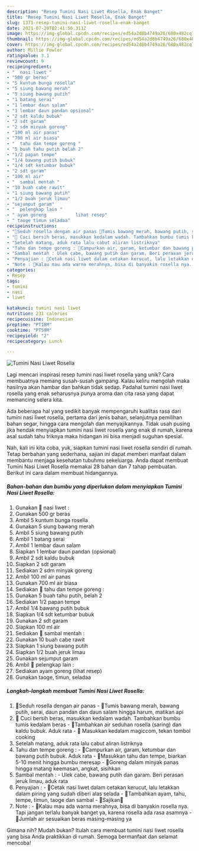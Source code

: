 ```yaml
---
description: "Resep Tumini Nasi Liwet Rosella, Enak Banget"
title: "Resep Tumini Nasi Liwet Rosella, Enak Banget"
slug: 1371-resep-tumini-nasi-liwet-rosella-enak-banget
date: 2021-07-20T02:41:56.311Z
image: https://img-global.cpcdn.com/recipes/ed54a2d8b4749a26/680x482cq70/tumini-nasi-liwet-rosella-foto-resep-utama.jpg
thumbnail: https://img-global.cpcdn.com/recipes/ed54a2d8b4749a26/680x482cq70/tumini-nasi-liwet-rosella-foto-resep-utama.jpg
cover: https://img-global.cpcdn.com/recipes/ed54a2d8b4749a26/680x482cq70/tumini-nasi-liwet-rosella-foto-resep-utama.jpg
author: Millie Fowler
ratingvalue: 3.1
reviewcount: 9
recipeingredient:
- "  nasi liwet "
- "500 gr beras"
- "5 kuntum bunga rosella"
- "5 siung bawang merah"
- "5 siung bawang putih"
- "1 batang serai"
- "1 lembar daun salam"
- "1 lembar daun pandan opsional"
- "2 sdt kaldu bubuk"
- "2 sdt garam"
- "2 sdm minyak goreng"
- "100 ml air panas"
- "700 ml air biasa"
- "  tahu dan tempe goreng "
- "5 buah tahu putih belah 2"
- "1/2 papan tempe"
- "1/4 bawang putih bubuk"
- "1/4 sdt ketumbar bubuk"
- "2 sdt garam"
- "100 ml air"
- "  sambal mentah "
- "10 buah cabe rawit"
- "1 siung bawang putih"
- "1/2 buah jeruk limau"
- "sejumput garam"
- "  pelengkap lain "
- " ayam goreng           lihat resep"
- " taoge timun seladaa"
recipeinstructions:
- "📍Seduh rosella dengan air panas 📍Tumis bawang merah, bawang putih, serai, daun pandan dan daun salam hingga harum, matikan api"
- "📍 Cuci bersih beras, masukkan kedalam wadah. Tambahkan bumbu tumis kedalam beras 📍Tambahkan air seduhan rosella (saring) dan kaldu bubuk. Aduk rata 📍 Masukkan kedalam magiccom, tekan tombol cooking"
- "Setelah matang, aduk rata lalu cabut aliran listriknya"
- "Tahu dan tempe goreng : 📍Campurkan air, garam, ketumbar dan bawang putih bubuk. Aduk rata 📍Masukkan tahu dan tempe, biarkan 5-10 menit hingga bumbu meresap 📍Goreng dalam minyak panas hingga matang keemasan, angkat, sisihkan"
- "Sambal mentah : Ulek cabe, bawang putih dan garam. Beri perasan jeruk limau, aduk rata"
- "Penyajian : 📍Cetak nasi liwet dalam cetakan kerucut, lalu letakkan dalam piring yang sudah diberi alas selada 📍Tambahkan ayam, tahu, tempe, timun, taoge dan sambal 📍Sajikan💜"
- "Note : 📍Kalau mau ada warna merahnya, bisa di banyakin rosella nya. Tapi jangan terlalu banyak banget ya, karena rosella ada rasa asamnya 📍Jumlah air sesuaikan beras masing-masing ya"
categories:
- Resep
tags:
- tumini
- nasi
- liwet

katakunci: tumini nasi liwet 
nutrition: 231 calories
recipecuisine: Indonesian
preptime: "PT18M"
cooktime: "PT59M"
recipeyield: "2"
recipecategory: Lunch

---
```



![Tumini Nasi Liwet Rosella](https://img-global.cpcdn.com/recipes/ed54a2d8b4749a26/680x482cq70/tumini-nasi-liwet-rosella-foto-resep-utama.jpg)

Lagi mencari inspirasi resep tumini nasi liwet rosella yang unik? Cara membuatnya memang susah-susah gampang. Kalau keliru mengolah maka hasilnya akan hambar dan bahkan tidak sedap. Padahal tumini nasi liwet rosella yang enak seharusnya punya aroma dan cita rasa yang dapat memancing selera kita.

Ada beberapa hal yang sedikit banyak mempengaruhi kualitas rasa dari tumini nasi liwet rosella, pertama dari jenis bahan, selanjutnya pemilihan bahan segar, hingga cara mengolah dan menyajikannya. Tidak usah pusing jika hendak menyiapkan tumini nasi liwet rosella yang enak di rumah, karena asal sudah tahu triknya maka hidangan ini bisa menjadi suguhan spesial.




Nah, kali ini kita coba, yuk, siapkan tumini nasi liwet rosella sendiri di rumah. Tetap berbahan yang sederhana, sajian ini dapat memberi manfaat dalam membantu menjaga kesehatan tubuhmu sekeluarga. Anda dapat membuat Tumini Nasi Liwet Rosella memakai 28 bahan dan 7 tahap pembuatan. Berikut ini cara dalam membuat hidangannya.

<!--inarticleads1-->

##### Bahan-bahan dan bumbu yang diperlukan dalam menyiapkan Tumini Nasi Liwet Rosella:

1. Gunakan  🥥 nasi liwet :
1. Gunakan 500 gr beras
1. Ambil 5 kuntum bunga rosella
1. Gunakan 5 siung bawang merah
1. Ambil 5 siung bawang putih
1. Ambil 1 batang serai
1. Ambil 1 lembar daun salam
1. Siapkan 1 lembar daun pandan (opsional)
1. Ambil 2 sdt kaldu bubuk
1. Siapkan 2 sdt garam
1. Sediakan 2 sdm minyak goreng
1. Ambil 100 ml air panas
1. Gunakan 700 ml air biasa
1. Sediakan  🥥 tahu dan tempe goreng :
1. Gunakan 5 buah tahu putih, belah 2
1. Sediakan 1/2 papan tempe
1. Ambil 1/4 bawang putih bubuk
1. Siapkan 1/4 sdt ketumbar bubuk
1. Gunakan 2 sdt garam
1. Siapkan 100 ml air
1. Sediakan  🥥 sambal mentah :
1. Gunakan 10 buah cabe rawit
1. Siapkan 1 siung bawang putih
1. Siapkan 1/2 buah jeruk limau
1. Gunakan sejumput garam
1. Ambil  🥥 pelengkap lain :
1. Sediakan  ayam goreng           (lihat resep)
1. Gunakan  taoge, timun, seladaa




<!--inarticleads2-->

##### Langkah-langkah membuat Tumini Nasi Liwet Rosella:

1. 📍Seduh rosella dengan air panas - 📍Tumis bawang merah, bawang putih, serai, daun pandan dan daun salam hingga harum, matikan api
1. 📍 Cuci bersih beras, masukkan kedalam wadah. Tambahkan bumbu tumis kedalam beras - 📍Tambahkan air seduhan rosella (saring) dan kaldu bubuk. Aduk rata - 📍 Masukkan kedalam magiccom, tekan tombol cooking
1. Setelah matang, aduk rata lalu cabut aliran listriknya
1. Tahu dan tempe goreng : - 📍Campurkan air, garam, ketumbar dan bawang putih bubuk. Aduk rata - 📍Masukkan tahu dan tempe, biarkan 5-10 menit hingga bumbu meresap - 📍Goreng dalam minyak panas hingga matang keemasan, angkat, sisihkan
1. Sambal mentah : - Ulek cabe, bawang putih dan garam. Beri perasan jeruk limau, aduk rata
1. Penyajian : - 📍Cetak nasi liwet dalam cetakan kerucut, lalu letakkan dalam piring yang sudah diberi alas selada - 📍Tambahkan ayam, tahu, tempe, timun, taoge dan sambal - 📍Sajikan💜
1. Note : - 📍Kalau mau ada warna merahnya, bisa di banyakin rosella nya. Tapi jangan terlalu banyak banget ya, karena rosella ada rasa asamnya - 📍Jumlah air sesuaikan beras masing-masing ya




Gimana nih? Mudah bukan? Itulah cara membuat tumini nasi liwet rosella yang bisa Anda praktikkan di rumah. Semoga bermanfaat dan selamat mencoba!
